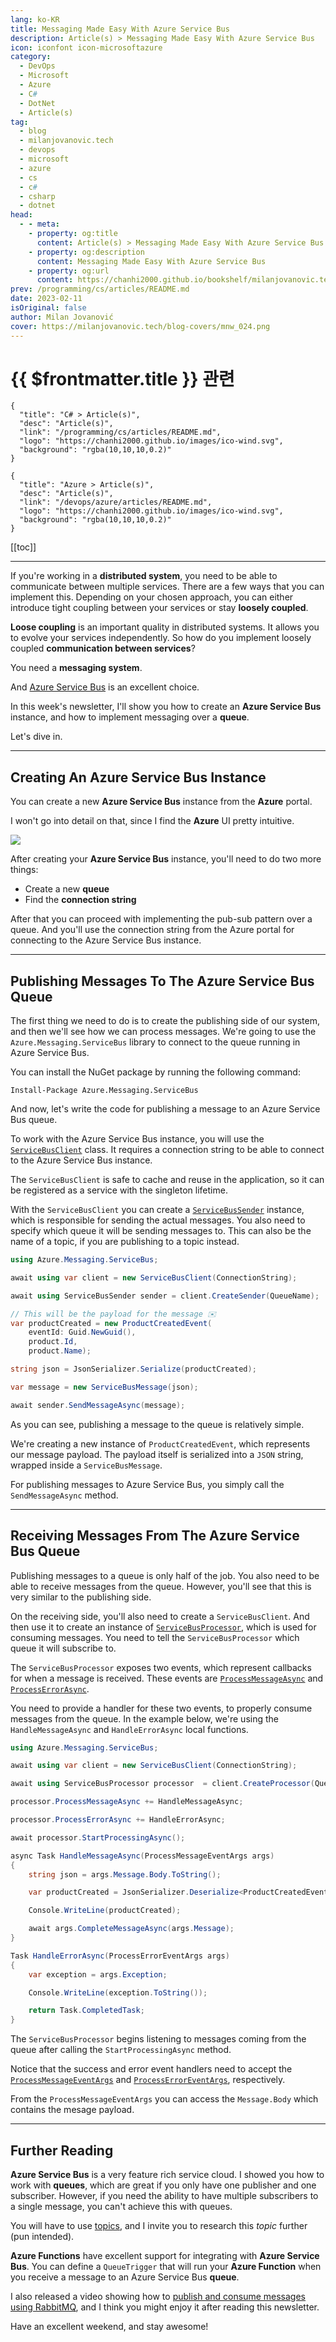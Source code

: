 ```yaml
---
lang: ko-KR
title: Messaging Made Easy With Azure Service Bus
description: Article(s) > Messaging Made Easy With Azure Service Bus
icon: iconfont icon-microsoftazure
category: 
  - DevOps
  - Microsoft
  - Azure
  - C#
  - DotNet
  - Article(s)
tag: 
  - blog
  - milanjovanovic.tech
  - devops
  - microsoft
  - azure
  - cs
  - c#
  - csharp
  - dotnet
head:
  - - meta:
    - property: og:title
      content: Article(s) > Messaging Made Easy With Azure Service Bus
    - property: og:description
      content: Messaging Made Easy With Azure Service Bus
    - property: og:url
      content: https://chanhi2000.github.io/bookshelf/milanjovanovic.tech/messaging-made-easy-with-azure-service-bus.html
prev: /programming/cs/articles/README.md
date: 2023-02-11
isOriginal: false
author: Milan Jovanović
cover: https://milanjovanovic.tech/blog-covers/mnw_024.png
---
```


# {{ $frontmatter.title }} 관련

```component VPCard
{
  "title": "C# > Article(s)",
  "desc": "Article(s)",
  "link": "/programming/cs/articles/README.md",
  "logo": "https://chanhi2000.github.io/images/ico-wind.svg",
  "background": "rgba(10,10,10,0.2)"
}
```

```component VPCard
{
  "title": "Azure > Article(s)",
  "desc": "Article(s)",
  "link": "/devops/azure/articles/README.md",
  "logo": "https://chanhi2000.github.io/images/ico-wind.svg",
  "background": "rgba(10,10,10,0.2)"
}
```

[[toc]]

---

<SiteInfo
  name="Messaging Made Easy With Azure Service Bus"
  desc="If you're working in a distributed system, you need to be able to communicate between multiple services. There are a few ways that you can implement this. Depending on your chosen approach, you can either introduce tight coupling between your services or stay loosely coupled. Loose coupling is an important quality in a distributed system. It will allow you to evolve your services independently. So how do you implement loosely coupled communication between services?"
  url="https://milanjovanovic.tech/blog/messaging-made-easy-with-azure-service-bus/"
  logo="https://milanjovanovic.tech/profile_favicon.png"
  preview="https://milanjovanovic.tech/blog-covers/mnw_024.png"/>

If you're working in a **distributed system**, you need to be able to communicate between multiple services. There are a few ways that you can implement this. Depending on your chosen approach, you can either introduce tight coupling between your services or stay **loosely coupled**.

**Loose coupling** is an important quality in distributed systems. It allows you to evolve your services independently. So how do you implement loosely coupled **communication between services**?

You need a **messaging system**.

And [<FontIcon icon="fa-brands fa-microsoft"/>Azure Service Bus](https://learn.microsoft.com/en-us/azure/service-bus-messaging/service-bus-messaging-overview) is an excellent choice.

In this week's newsletter, I'll show you how to create an **Azure Service Bus** instance, and how to implement messaging over a **queue**.

Let's dive in.

---

## Creating An Azure Service Bus Instance

You can create a new **Azure Service Bus** instance from the **Azure** portal.

I won't go into detail on that, since I find the **Azure** UI pretty intuitive.

![](https://milanjovanovic.tech/blogs/mnw_024/service_bus.png?imwidth=1920)

After creating your **Azure Service Bus** instance, you'll need to do two more things:

- Create a new **queue**
- Find the **connection string**

After that you can proceed with implementing the pub-sub pattern over a queue. And you'll use the connection string from the Azure portal for connecting to the Azure Service Bus instance.

---

## Publishing Messages To The Azure Service Bus Queue

The first thing we need to do is to create the publishing side of our system, and then we'll see how we can process messages. We're going to use the `Azure.Messaging.ServiceBus` library to connect to the queue running in Azure Service Bus.

You can install the NuGet package by running the following command:

```pwsh
Install-Package Azure.Messaging.ServiceBus
```

And now, let's write the code for publishing a message to an Azure Service Bus queue.

To work with the Azure Service Bus instance, you will use the [<FontIcon icon="fa-brands fa-microsoft"/>`ServiceBusClient`](https://learn.microsoft.com/en-us/dotnet/api/azure.messaging.servicebus.servicebusclient?view=azure-dotnet) class. It requires a connection string to be able to connect to the Azure Service Bus instance.

The `ServiceBusClient` is safe to cache and reuse in the application, so it can be registered as a service with the singleton lifetime.

With the `ServiceBusClient` you can create a [<FontIcon icon="fa-brands fa-microsoft"/>`ServiceBusSender`](https://learn.microsoft.com/en-us/dotnet/api/azure.messaging.servicebus.servicebussender?view=azure-dotnet) instance, which is responsible for sending the actual messages. You also need to specify which queue it will be sending messages to. This can also be the name of a topic, if you are publishing to a topic instead.

```cs
using Azure.Messaging.ServiceBus;

await using var client = new ServiceBusClient(ConnectionString);

await using ServiceBusSender sender = client.CreateSender(QueueName);

// This will be the payload for the message ✉️
var productCreated = new ProductCreatedEvent(
    eventId: Guid.NewGuid(),
    product.Id,
    product.Name);

string json = JsonSerializer.Serialize(productCreated);

var message = new ServiceBusMessage(json);

await sender.SendMessageAsync(message);

```

As you can see, publishing a message to the queue is relatively simple.

We're creating a new instance of `ProductCreatedEvent`, which represents our message payload. The payload itself is serialized into a `JSON` string, wrapped inside a `ServiceBusMessage`.

For publishing messages to Azure Service Bus, you simply call the `SendMessageAsync` method.

---

## Receiving Messages From The Azure Service Bus Queue

Publishing messages to a queue is only half of the job. You also need to be able to receive messages from the queue. However, you'll see that this is very similar to the publishing side.

On the receiving side, you'll also need to create a `ServiceBusClient`. And then use it to create an instance of [<FontIcon icon="fa-brands fa-microsoft"/>`ServiceBusProcessor`](https://learn.microsoft.com/en-us/dotnet/api/azure.messaging.servicebus.servicebusprocessor?view=azure-dotnet), which is used for consuming messages. You need to tell the `ServiceBusProcessor` which queue it will subscribe to.

The `ServiceBusProcessor` exposes two events, which represent callbacks for when a message is received. These events are [<FontIcon icon="fa-brands fa-microsoft"/>`ProcessMessageAsync`](https://learn.microsoft.com/en-us/dotnet/api/azure.messaging.servicebus.servicebusprocessor.processmessageasync?view=azure-dotnet) and [<FontIcon icon="fa-brands fa-microsoft"/>`ProcessErrorAsync`](https://learn.microsoft.com/en-us/dotnet/api/azure.messaging.servicebus.servicebusprocessor.processerrorasync?view=azure-dotnet).

You need to provide a handler for these two events, to properly consume messages from the queue. In the example below, we're using the `HandleMessageAsync` and `HandleErrorAsync` local functions.

```cs
using Azure.Messaging.ServiceBus;

await using var client = new ServiceBusClient(ConnectionString);

await using ServiceBusProcessor processor  = client.CreateProcessor(QueueName);

processor.ProcessMessageAsync += HandleMessageAsync;

processor.ProcessErrorAsync += HandleErrorAsync;

await processor.StartProcessingAsync();

async Task HandleMessageAsync(ProcessMessageEventArgs args)
{
    string json = args.Message.Body.ToString();

    var productCreated = JsonSerializer.Deserialize<ProductCreatedEvent>(json);

    Console.WriteLine(productCreated);

    await args.CompleteMessageAsync(args.Message);
}

Task HandleErrorAsync(ProcessErrorEventArgs args)
{
    var exception = args.Exception;

    Console.WriteLine(exception.ToString());

    return Task.CompletedTask;
}

```

The `ServiceBusProcessor` begins listening to messages coming from the queue after calling the `StartProcessingAsync` method.

Notice that the success and error event handlers need to accept the [<FontIcon icon="fa-brands fa-microsoft"/>`ProcessMessageEventArgs`](https://learn.microsoft.com/en-us/dotnet/api/azure.messaging.servicebus.processmessageeventargs?view=azure-dotnet) and [<FontIcon icon="fa-brands fa-microsoft"/>`ProcessErrorEventArgs`](https://learn.microsoft.com/en-us/dotnet/api/azure.messaging.servicebus.processerroreventargs?view=azure-dotnet), respectively.

From the `ProcessMessageEventArgs` you can access the `Message.Body` which contains the mesage payload.

---

## Further Reading

**Azure Service Bus** is a very feature rich service cloud. I showed you how to work with **queues**, which are great if you only have one publisher and one subscriber. However, if you need the ability to have multiple subscribers to a single message, you can't achieve this with queues.

You will have to use [<FontIcon icon="fa-brands fa-microsoft"/>topics](https://learn.microsoft.com/en-us/azure/service-bus-messaging/service-bus-queues-topics-subscriptions#topics-and-subscriptions), and I invite you to research this *topic* further (pun intended).

**Azure Functions** have excellent support for integrating with **Azure Service Bus**. You can define a `QueueTrigger` that will run your **Azure Function** when you receive a message to an Azure Service Bus **queue**.

I also released a video showing how to [<FontIcon icon="fa-brands fa-youtube"/>publish and consume messages using RabbitMQ](https://youtu.be/CTKWFMZVIWA), and I think you might enjoy it after reading this newsletter.

<VidStack src="youtube/CTKWFMZVIWA" />

Have an excellent weekend, and stay awesome!

